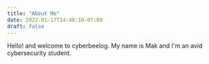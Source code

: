 ```yaml
---
title: "About Me"
date: 2022-01-17T14:40:10-07:00
draft: false
---
```

Hello! and welcome to cyberbeelog. My name is Mak and I'm an avid cybersecurity student.
